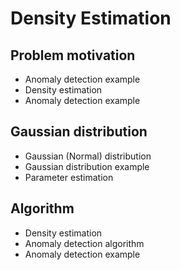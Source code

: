 # Density Estimation

## Problem motivation
* Anomaly detection example 
* Density estimation
* Anomaly detection example 

## Gaussian distribution
* Gaussian (Normal) distribution 
* Gaussian distribution example
* Parameter estimation

## Algorithm 
* Density estimation
* Anomaly detection algorithm 
* Anomaly detection example 
